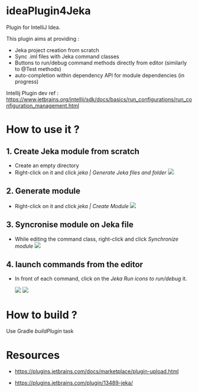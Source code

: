 # ideaPlugin4Jeka

Plugin for IntelliJ Idea.

This plugin aims at providing :

* Jeka project creation from scratch
* Sync .iml files with Jeka command classes
* Buttons to run/debug command methods directly from editor (similarly to @Test methods)
* auto-completion within dependency API for module dependencies (in progress)

Intellij Plugin dev ref : https://www.jetbrains.org/intellij/sdk/docs/basics/run_configurations/run_configuration_management.html

# How to use it ?

## 1. Create Jeka module from scratch
* Create an empty directory
* Right-click on it and click _jeka | Generate Jeka files and folder_ <img src="../media/scaffold-menu.png"/>

## 2. Generate module
* Right-click on it and click _jeka | Create Module_ <img src="../media/create-moldule.png"/>
  
## 3. Syncronise module on Jeka file
* While editing the command class, right-click and click _Synchronize module_ <img src="../media/editor-popup.png"/>
  
## 4. launch commands from the editor
* In front of each command, click on the _Jeka Run icons to run/debug_ it.

   <img src="../media/gutter1.png"/> <img src="../media/gutter2.png"/>
   
# How to build ?

Use Gradle _buildPlugin_ task
  
# Resources 

* https://plugins.jetbrains.com/docs/marketplace/plugin-upload.html

* https://plugins.jetbrains.com/plugin/13489-jeka/
   

 
